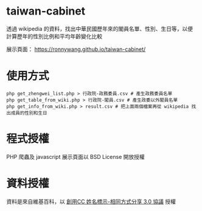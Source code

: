 # taiwan-cabinet
透過 wikipedia 的資料，找出中華民國歷年來的閣員名單、性別、生日等，以便計算歷年的性別比例和平均年齡變化比較

展示頁面： https://ronnywang.github.io/taiwan-cabinet/

使用方式
========
```
php get_zhengwei_list.php > 行政院-政務委員.csv # 產生政務委員名單
php get_table_from_wiki.php > 行政院-閣員.csv # 產生政委以外閣員名單
php get_info_from_wiki.php > result.csv # 把上面兩個檔案再從 wikipedia 找出成員的性別和生日
```

程式授權
========
PHP 爬蟲及 javascript 展示頁面以 BSD License 開放授權

資料授權
========
資料是來自維基百科，以 [創用CC 姓名標示-相同方式分享 3.0 協議](https://zh.wikipedia.org/zh-tw/Wikipedia%3ACC\_BY-SA\_3.0%E5%8D%8F%E8%AE%AE%E6%96%87%E6%9C%AC) 授權
